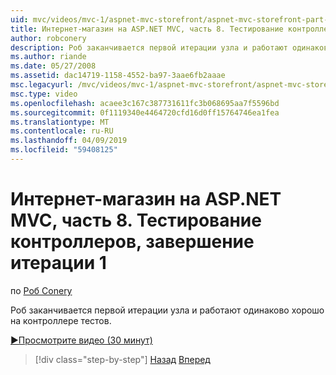 ```yaml
---
uid: mvc/videos/mvc-1/aspnet-mvc-storefront/aspnet-mvc-storefront-part-8-testing-controllers-iteration-1-complete
title: Интернет-магазин на ASP.NET MVC, часть 8. Тестирование контроллеров, завершение итерации 1 | Документация Майкрософт
author: robconery
description: Роб заканчивается первой итерации узла и работают одинаково хорошо на контроллере тестов.
ms.author: riande
ms.date: 05/27/2008
ms.assetid: dac14719-1158-4552-ba97-3aae6fb2aaae
msc.legacyurl: /mvc/videos/mvc-1/aspnet-mvc-storefront/aspnet-mvc-storefront-part-8-testing-controllers-iteration-1-complete
msc.type: video
ms.openlocfilehash: acaee3c167c387731611fc3b068695aa7f5596bd
ms.sourcegitcommit: 0f1119340e4464720cfd16d0ff15764746ea1fea
ms.translationtype: MT
ms.contentlocale: ru-RU
ms.lasthandoff: 04/09/2019
ms.locfileid: "59408125"
---
```

# <a name="aspnet-mvc-storefront-part-8-testing-controllers-iteration-1-complete"></a>Интернет-магазин на ASP.NET MVC, часть 8. Тестирование контроллеров, завершение итерации 1

по [Роб Conery](https://github.com/robconery)

Роб заканчивается первой итерации узла и работают одинаково хорошо на контроллере тестов.

[&#9654;Просмотрите видео (30 минут)](https://channel9.msdn.com/Blogs/ASP-NET-Site-Videos/aspnet-mvc-storefront-part-8-testing-controllers-iteration-1-complete)

> [!div class="step-by-step"]
> [Назад](aspnet-mvc-storefront-part-7-routing-and-ui-work.md)
> [Вперед](aspnet-mvc-storefront-part-9-the-shopping-cart.md)
